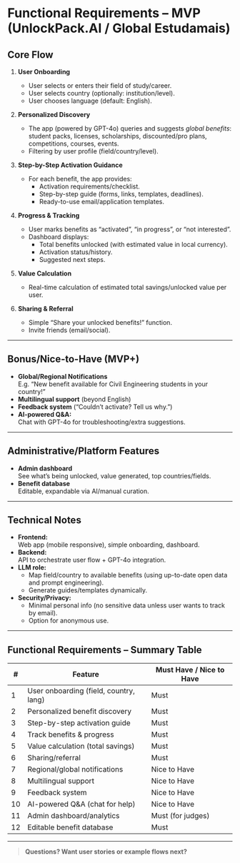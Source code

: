 # Functional Requirements – MVP (UnlockPack.AI / Global Estudamais)

## Core Flow

1. **User Onboarding**
   - User selects or enters their field of study/career.
   - User selects country (optionally: institution/level).
   - User chooses language (default: English).

2. **Personalized Discovery**
   - The app (powered by GPT-4o) queries and suggests *global benefits*: student packs, licenses, scholarships, discounted/pro plans, competitions, courses, events.
   - Filtering by user profile (field/country/level).

3. **Step-by-Step Activation Guidance**
   - For each benefit, the app provides:
     - Activation requirements/checklist.
     - Step-by-step guide (forms, links, templates, deadlines).
     - Ready-to-use email/application templates.

4. **Progress & Tracking**
   - User marks benefits as “activated”, “in progress”, or “not interested”.
   - Dashboard displays:
     - Total benefits unlocked (with estimated value in local currency).
     - Activation status/history.
     - Suggested next steps.

5. **Value Calculation**
   - Real-time calculation of estimated total savings/unlocked value per user.

6. **Sharing & Referral**
   - Simple “Share your unlocked benefits!” function.
   - Invite friends (email/social).

---

## Bonus/Nice-to-Have (MVP+)

- **Global/Regional Notifications**  
  E.g. “New benefit available for Civil Engineering students in your country!”
- **Multilingual support** (beyond English)
- **Feedback system** (“Couldn’t activate? Tell us why.”)
- **AI-powered Q&A:**  
  Chat with GPT-4o for troubleshooting/extra suggestions.

---

## Administrative/Platform Features

- **Admin dashboard**  
  See what’s being unlocked, value generated, top countries/fields.
- **Benefit database**  
  Editable, expandable via AI/manual curation.

---

## Technical Notes

- **Frontend:**  
  Web app (mobile responsive), simple onboarding, dashboard.
- **Backend:**  
  API to orchestrate user flow + GPT-4o integration.
- **LLM role:**  
   - Map field/country to available benefits (using up-to-date open data and prompt engineering).
   - Generate guides/templates dynamically.
- **Security/Privacy:**  
   - Minimal personal info (no sensitive data unless user wants to track by email).
   - Option for anonymous use.

---

## Functional Requirements – Summary Table

| #  | Feature                                   | Must Have / Nice to Have |
|----|-------------------------------------------|--------------------------|
| 1  | User onboarding (field, country, lang)    | Must                    |
| 2  | Personalized benefit discovery            | Must                    |
| 3  | Step-by-step activation guide             | Must                    |
| 4  | Track benefits & progress                 | Must                    |
| 5  | Value calculation (total savings)         | Must                    |
| 6  | Sharing/referral                          | Must                    |
| 7  | Regional/global notifications             | Nice to Have            |
| 8  | Multilingual support                      | Nice to Have            |
| 9  | Feedback system                           | Nice to Have            |
| 10 | AI-powered Q&A (chat for help)            | Nice to Have            |
| 11 | Admin dashboard/analytics                 | Must (for judges)       |
| 12 | Editable benefit database                 | Must                    |

---

> **Questions? Want user stories or example flows next?**
